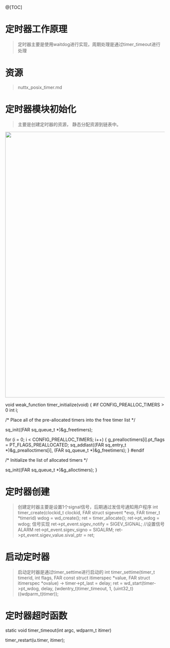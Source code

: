 @[TOC]
# 定时器工作原理
>定时器主要是使用waitdog进行实现，周期处理是通过timer_timeout进行处理

# 资源
> nuttx_posix_timer.md 

# 定时器模块初始化
>主要是创建定时器的资源， 静态分配资源到链表中。

<div align="center">
<img src="https://github.com/yangang123/yangang123.github.io/raw/master/1-nuttx/resource/nuttx_waitdog_datastruct.jpg" height="840" width="720" > 
</div>

void weak_function timer_initialize(void)
{
#if CONFIG_PREALLOC_TIMERS > 0
  int i;

  /* Place all of the pre-allocated timers into the free timer list */

  sq_init((FAR sq_queue_t *)&g_freetimers);

  for (i = 0; i < CONFIG_PREALLOC_TIMERS; i++)
    {
      g_prealloctimers[i].pt_flags = PT_FLAGS_PREALLOCATED;
      sq_addlast((FAR sq_entry_t *)&g_prealloctimers[i],
                 (FAR sq_queue_t *)&g_freetimers);
    }
#endif

  /* Initialize the list of allocated timers */

  sq_init((FAR sq_queue_t *)&g_alloctimers);
}

# 定时器创建
> 创建定时器主要是设置1个signal信号，后期通过发信号通知用户程序
int timer_create(clockid_t clockid, FAR struct sigevent *evp,
                 FAR timer_t *timerid)
wdog = wd_create();
ret = timer_allocate();
ret->pt_wdog  = wdog;
信号实现
ret->pt_event.sigev_notify            = SIGEV_SIGNAL;   //设置信号ALARM
ret->pt_event.sigev_signo             = SIGALRM;
ret->pt_event.sigev_value.sival_ptr   = ret;

# 启动定时器 
>启动定时器是通过timer_settime进行启动的
int timer_settime(timer_t timerid, int flags,
                  FAR const struct itimerspec *value,
                  FAR struct itimerspec *ovalue)
-> 
timer->pt_last = delay;
ret = wd_start(timer->pt_wdog, delay, (wdentry_t)timer_timeout,
    1, (uint32_t)((wdparm_t)timer));


# 定时器超时函数
static void timer_timeout(int argc, wdparm_t itimer)

  timer_restart(u.timer, itimer);
